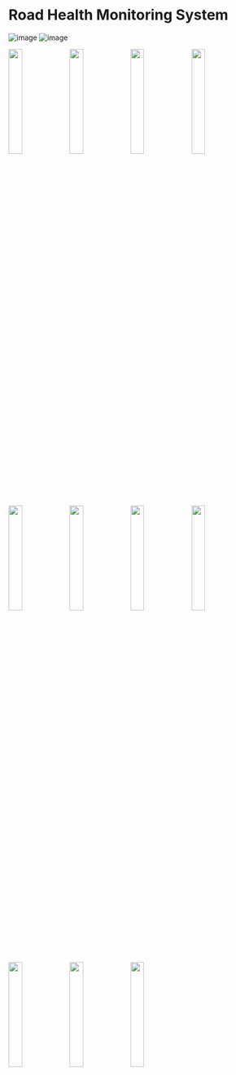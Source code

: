 # Road Health Monitoring System

![image](https://user-images.githubusercontent.com/21115664/113519863-6666f580-95a8-11eb-9f20-eda90709f894.png)
![image](https://user-images.githubusercontent.com/21115664/113519870-74b51180-95a8-11eb-8319-8c0a2d00c9ff.png)


<img src="https://user-images.githubusercontent.com/21115664/113519642-f3a94a80-95a6-11eb-8270-a16200df5489.png" width="23%"></img> <img src="https://user-images.githubusercontent.com/21115664/113519643-f6a43b00-95a6-11eb-90cd-9bc94dc7fbef.png" width="23%"></img> <img src="https://user-images.githubusercontent.com/21115664/113519646-f86dfe80-95a6-11eb-8f8e-3e38ca5f9f41.png" width="23%"></img> <img src="https://user-images.githubusercontent.com/21115664/113519648-fdcb4900-95a6-11eb-91d6-3a82bc157141.png" width="23%"></img> <img src="https://user-images.githubusercontent.com/21115664/113519652-028ffd00-95a7-11eb-8204-592cb6f1432f.png" width="23%"></img> <img src="https://user-images.githubusercontent.com/21115664/113519654-058aed80-95a7-11eb-984c-02e13199ef1a.png" width="23%"></img> <img src="https://user-images.githubusercontent.com/21115664/113519657-09b70b00-95a7-11eb-9164-573233f03814.png" width="23%"></img> <img src="https://user-images.githubusercontent.com/21115664/113519660-0b80ce80-95a7-11eb-9495-959615e2a577.png" width="23%"></img> <img src="https://user-images.githubusercontent.com/21115664/113519661-0d4a9200-95a7-11eb-8062-b7996c7de023.png" width="23%"></img> <img src="https://user-images.githubusercontent.com/21115664/113519664-120f4600-95a7-11eb-8944-bd5eab20e134.png" width="23%"></img> <img src="https://user-images.githubusercontent.com/21115664/113519666-13d90980-95a7-11eb-8077-ae543ae75e21.png" width="23%"></img> 
